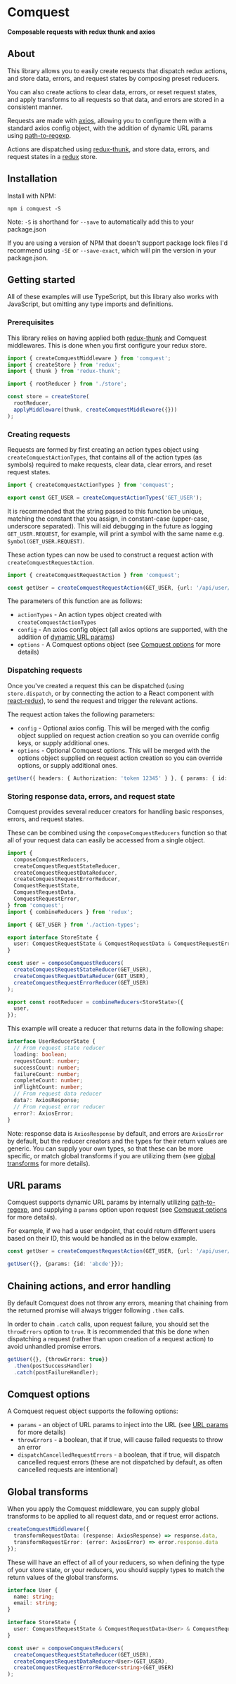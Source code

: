 # Comquest

**Composable requests with redux thunk and axios**

## About

This library allows you to easily create requests that dispatch redux actions, and store data, errors, and request states by composing preset reducers.

You can also create actions to clear data, errors, or reset request states, and apply transforms to all requests so that data, and errors are stored in a consistent manner.

Requests are made with [axios](https://github.com/axios/axios), allowing you to configure them with a standard axios config object, with the addition of dynamic URL params using [path-to-regexp](https://github.com/pillarjs/path-to-regexp).

Actions are dispatched using [redux-thunk](https://github.com/reduxjs/redux-thunk), and store data, errors, and request states in a [redux](https://github.com/reduxjs/redux) store.

## Installation

Install with NPM:

```shell
npm i comquest -S
```

Note: `-S` is shorthand for `--save` to automatically add this to your package.json

If you are using a version of NPM that doesn't support package lock files I'd recommend using `-SE` or `--save-exact`, which will pin the version in your package.json.

## Getting started

All of these examples will use TypeScript, but this library also works with JavaScript, but omitting any type imports and definitions.

### Prerequisites

This library relies on having applied both [redux-thunk](https://github.com/reduxjs/redux-thunk) and Comquest middlewares. This is done when you first configure your redux store.

```typescript
import { createComquestMiddleware } from 'comquest';
import { createStore } from 'redux';
import { thunk } from 'redux-thunk';

import { rootReducer } from './store';

const store = createStore(
  rootReducer,
  applyMiddleware(thunk, createComquestMiddleware({}))
);
```

### Creating requests

Requests are formed by first creating an action types object using `createComquestActionTypes`, that contains all of the action types (as symbols) required to make requests, clear data, clear errors, and reset request states.

```typescript
import { createComquestActionTypes } from 'comquest';

export const GET_USER = createComquestActionTypes('GET_USER');
```

It is recommended that the string passed to this function be unique, matching the constant that you assign, in constant-case (upper-case, underscore separated). This will aid debugging in the future as logging `GET_USER.REQUEST`, for example, will print a symbol with the same name e.g. `Symbol(GET_USER.REQUEST)`.

These action types can now be used to construct a request action with `createComquestRequestAction`.

```typescript
import { createComquestRequestAction } from 'comquest';

const getUser = createComquestRequestAction(GET_USER, {url: '/api/user/', method: 'GET'}, {});
```

The parameters of this function are as follows:

* `actionTypes` - An action types object created with `createComquestActionTypes`
* `config` - An axios config object (all axios options are supported, with the addition of [dynamic URL params](#url-params))
* `options` - A Comquest options object (see [Comquest options](#comquest-options) for more details)

### Dispatching requests

Once you've created a request this can be dispatched (using `store.dispatch`, or by connecting the action to a React component with [react-redux](https://github.com/reduxjs/react-redux)), to send the request and trigger the relevant actions.

The request action takes the following parameters:

* `config` - Optional axios config. This will be merged with the config object supplied on request action creation so you can override config keys, or supply additional ones.
* `options` - Optional Comquest options. This will be merged with the options object supplied on request action creation so you can override options, or supply additional ones.

```typescript
getUser({ headers: { Authorization: 'token 12345' } }, { params: { id: 'abcde' });
```

### Storing response data, errors, and request state

Comquest provides several reducer creators for handling basic responses, errors, and request states.

These can be combined using the `composeComquestReducers` function so that all of your request data can easily be accessed from a single object.

```typescript
import {
  composeComquestReducers,
  createComquestRequestStateReducer,
  createComquestRequestDataReducer,
  createComquestRequestErrorReducer,
  ComquestRequestState,
  ComquestRequestData,
  ComquestRequestError,
} from 'comquest';
import { combineReducers } from 'redux';

import { GET_USER } from './action-types';

export interface StoreState {
  user: ComquestRequestState & ComquestRequestData & ComquestRequestError;
}

const user = composeComquestReducers(
  createComquestRequestStateReducer(GET_USER),
  createComquestRequestDataReducer(GET_USER),
  createComquestRequestErrorReducer(GET_USER)
);

export const rootReducer = combineReducers<StoreState>({
  user,
});
```

This example will create a reducer that returns data in the following shape:

```typescript
interface UserReducerState {
  // From request state reducer
  loading: boolean;
  requestCount: number;
  successCount: number;
  failureCount: number;
  completeCount: number;
  inFlightCount: number;
  // From request data reducer
  data?: AxiosResponse;
  // From request error reducer
  error?: AxiosError;
}
```

Note: response data is `AxiosResponse` by default, and errors are `AxiosError` by default, but the reducer creators and the types for their return values are generic. You can supply your own types, so that these can be more specific, or match global transforms if you are utilizing them (see [global transforms](#global-transforms) for more details).

## URL params

Comquest supports dynamic URL params by internally utilizing [path-to-regexp](https://github.com/pillarjs/path-to-regexp), and supplying a `params` option upon request (see [Comquest options](#comquest-options) for more details).

For example, if we had a user endpoint, that could return different users based on their ID, this would be handled as in the below example.

```typescript
const getUser = createComquestRequestAction(GET_USER, {url: '/api/user/:id/', method: 'GET'}, {});

getUser({}, {params: {id: 'abcde'}});
```

## Chaining actions, and error handling

By default Comquest does not throw any errors, meaning that chaining from the returned promise will always trigger following `.then` calls.

In order to chain `.catch` calls, upon request failure, you should set the `throwErrors` option to `true`. It is recommended that this be done when dispatching a request (rather than upon creation of a request action) to avoid unhandled promise errors.

```typescript
getUser({}, {throwErrors: true})
  .then(postSuccessHandler)
  .catch(postFailureHandler);
```

## Comquest options

A Comquest request object supports the following options:

* `params` - an object of URL params to inject into the URL (see [URL params](#url-params) for more details)
* `throwErrors` - a boolean, that if true, will cause failed requests to throw an error
* `dispatchCancelledRequestErrors` - a boolean, that if true, will dispatch cancelled request errors (these are not dispatched by default, as often cancelled requests are intentional)

## Global transforms

When you apply the Comquest middleware, you can supply global transforms to be applied to all request data, and or request error actions.

```typescript
createComquestMiddleware({
  transformRequestData: (response: AxiosResponse) => response.data,
  transformRequestError: (error: AxiosError) => error.response.data
});
```

These will have an effect of all of your reducers, so when defining the type of your store state, or your reducers, you should supply types to match the return values of the global transforms.

```typescript
interface User {
  name: string;
  email: string;
}

interface StoreState {
  user: ComquestRequestState & ComquestRequestData<User> & ComquestRequestError<string>;
}

const user = composeComquestReducers(
  createComquestRequestStateReducer(GET_USER),
  createComquestRequestDataReducer<User>(GET_USER),
  createComquestRequestErrorReducer<string>(GET_USER)
);
```
